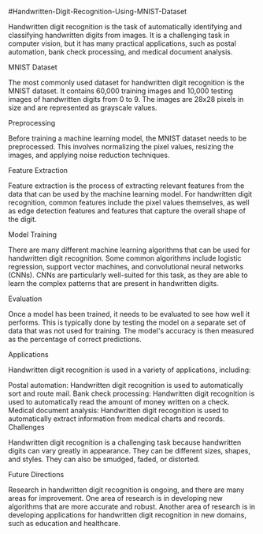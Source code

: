 #Handwritten-Digit-Recognition-Using-MNIST-Dataset

Handwritten digit recognition is the task of automatically identifying and classifying handwritten digits from images. It is a challenging task in computer vision, but it has many practical applications, such as postal automation, bank check processing, and medical document analysis.

MNIST Dataset

The most commonly used dataset for handwritten digit recognition is the MNIST dataset. It contains 60,000 training images and 10,000 testing images of handwritten digits from 0 to 9. The images are 28x28 pixels in size and are represented as grayscale values. 

Preprocessing

Before training a machine learning model, the MNIST dataset needs to be preprocessed. This involves normalizing the pixel values, resizing the images, and applying noise reduction techniques.

Feature Extraction

Feature extraction is the process of extracting relevant features from the data that can be used by the machine learning model. For handwritten digit recognition, common features include the pixel values themselves, as well as edge detection features and features that capture the overall shape of the digit.

Model Training

There are many different machine learning algorithms that can be used for handwritten digit recognition. Some common algorithms include logistic regression, support vector machines, and convolutional neural networks (CNNs). CNNs are particularly well-suited for this task, as they are able to learn the complex patterns that are present in handwritten digits.

Evaluation

Once a model has been trained, it needs to be evaluated to see how well it performs. This is typically done by testing the model on a separate set of data that was not used for training. The model's accuracy is then measured as the percentage of correct predictions.

Applications

Handwritten digit recognition is used in a variety of applications, including:

Postal automation: Handwritten digit recognition is used to automatically sort and route mail.
Bank check processing: Handwritten digit recognition is used to automatically read the amount of money written on a check.
Medical document analysis: Handwritten digit recognition is used to automatically extract information from medical charts and records.
Challenges

Handwritten digit recognition is a challenging task because handwritten digits can vary greatly in appearance. They can be different sizes, shapes, and styles. They can also be smudged, faded, or distorted.

Future Directions

Research in handwritten digit recognition is ongoing, and there are many areas for improvement. One area of research is in developing new algorithms that are more accurate and robust. Another area of research is in developing applications for handwritten digit recognition in new domains, such as education and healthcare.
